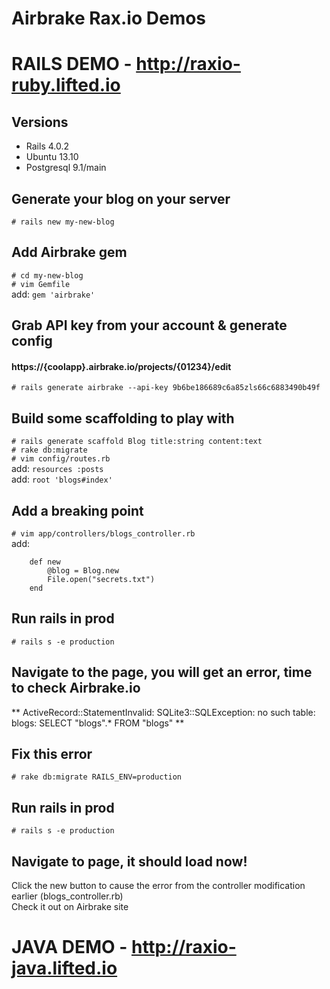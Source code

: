 # Airbrake Rax.io Demos


# RAILS DEMO - http://raxio-ruby.lifted.io
## Versions
- Rails 4.0.2
- Ubuntu 13.10
- Postgresql 9.1/main

## Generate your blog on your server
`# rails new my-new-blog`

## Add Airbrake gem
`# cd my-new-blog`  
`# vim Gemfile`  
    add: `gem 'airbrake'`

## Grab API key from your account & generate config
#### https://{coolapp}.airbrake.io/projects/{01234}/edit
`# rails generate airbrake --api-key 9b6be186689c6a85zls66c6883490b49f`

## Build some scaffolding to play with
`# rails generate scaffold Blog title:string content:text`  
`# rake db:migrate`  
`# vim config/routes.rb`   
    add: `resources :posts`   
    add: `root 'blogs#index'`   

## Add a breaking point
`# vim app/controllers/blogs_controller.rb`  
    add:    
        
        def new   
            @blog = Blog.new   
            File.open("secrets.txt")   
        end
        


## Run rails in prod
`# rails s -e production`

## Navigate to the page, you will get an error, time to check Airbrake.io

**
ActiveRecord::StatementInvalid: SQLite3::SQLException: no such table: blogs: SELECT "blogs".* FROM "blogs"
**

## Fix this error
`# rake db:migrate RAILS_ENV=production`

## Run rails in prod
`# rails s -e production`

## Navigate to page, it should load now!

Click the new button to cause the error from the controller modification earlier (blogs_controller.rb)   
Check it out on Airbrake site

# JAVA DEMO - http://raxio-java.lifted.io
